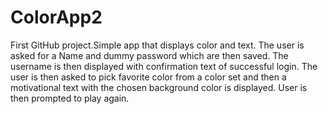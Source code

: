 # ColorApp2
First GitHub project.Simple app that displays color and text.
The user is asked for a Name and dummy password which are then saved.
The username is then displayed with confirmation text of successful login.
The user is then asked to pick favorite color from a color set and then a motivational text with the chosen background color is displayed.
User is then prompted to play again.
